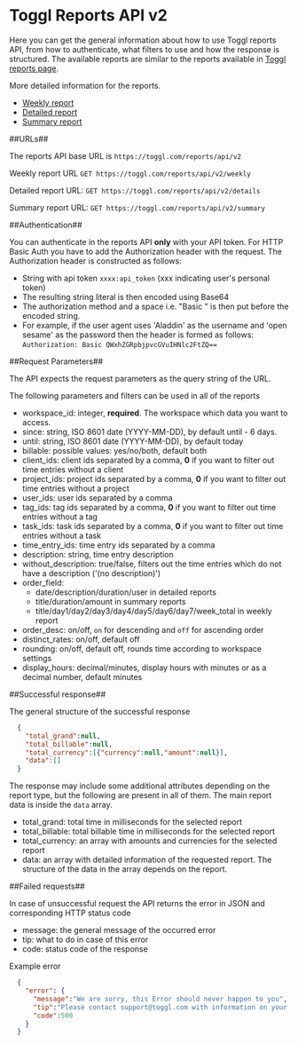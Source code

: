 Toggl Reports API v2
=================

Here you can get the general information about how to use Toggl reports API, from how to authenticate, what filters to use and how the response is structured. The available reports are similar to the reports available in [Toggl reports page](https://www.toggl.com/report/show).

More detailed information for the reports.
* [Weekly report](reports/weekly.md)
* [Detailed report](reports/detailed.md)
* [Summary report](reports/summary.md)

##URLs##

The reports API base URL is `https://toggl.com/reports/api/v2`

Weekly report URL `GET https://toggl.com/reports/api/v2/weekly`

Detailed report URL: `GET https://toggl.com/reports/api/v2/details`

Summary report URL: `GET https://toggl.com/reports/api/v2/summary`


##Authentication##

You can authenticate in the reports API **only** with your API token. For HTTP Basic Auth you have to add the Authorization header with the request. The Authorization header is constructed as follows:
* String with api token `xxxx:api_token` (xxx indicating user's personal token)
* The resulting string literal is then encoded using Base64
* The authorization method and a space i.e. "Basic " is then put before the encoded string.
* For example, if the user agent uses 'Aladdin' as the username and 'open sesame' as the password then the header is formed as follows: `Authorization: Basic QWxhZGRpbjpvcGVuIHNlc2FtZQ==`

##Request Parameters##

The API expects the request parameters as the query string of the URL.

The following parameters and filters can be used in all of the reports
* workspace_id: integer, **required**. The workspace which data you want to access.
* since: string, ISO 8601 date (YYYY-MM-DD), by default until - 6 days.
* until: string, ISO 8601 date (YYYY-MM-DD), by default today
* billable: possible values: yes/no/both, default both
* client_ids: client ids separated by a comma, **0** if you want to filter out time entries without a client
* project_ids: project ids separated by a comma, **0** if you want to filter out time entries without a project
* user_ids: user ids separated by a comma
* tag_ids: tag ids separated by a comma, **0** if you want to filter out time entries without a tag
* task_ids: task ids separated by a comma, **0** if you want to filter out time entries without a task
* time_entry_ids: time entry ids separated by a comma
* description: string, time entry description
* without_description: true/false, filters out the time entries which do not have a description ('(no description)')
* order_field:
  * date/description/duration/user in detailed reports
  * title/duration/amount in summary reports
  * title/day1/day2/day3/day4/day5/day6/day7/week_total in weekly report
* order_desc: on/off, `on` for descending and `off` for ascending order
* distinct_rates: on/off, default off
* rounding: on/off, default off, rounds time according to workspace settings
* display_hours: decimal/minutes, display hours with minutes or as a decimal number, default minutes

##Successful response##

The general structure of the successful response
```json
  {
    "total_grand":null,
    "total_billable":null,
    "total_currency":[{"currency":null,"amount":null}],
    "data":[]
  }
```
The response may include some additional attributes depending on the report type, but the following are present in all of them. The main report data is inside the `data` array.

* total_grand: total time in milliseconds for the selected report
* total_billable: total billable time in milliseconds for the selected report
* total_currency: an array with amounts and currencies for the selected report
* data: an array with detailed information of the requested report. The structure of the data in the array depends on the report.

##Failed requests##

In case of unsuccessful request the API returns the error in JSON and corresponding HTTP status code
* message: the general message of the occurred error
* tip: what to do in case of this error
* code: status code of the response

Example error
```json
  {
    "error": {
      "message":"We are sorry, this Error should never happen to you",
      "tip":"Please contact support@toggl.com with information on your request",
      "code":500
    }
  }

```